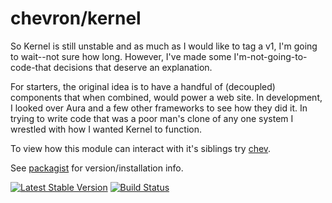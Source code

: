 # chevron/kernel

So Kernel is still unstable and as much as I would like to tag a v1, I'm going
to wait--not sure how long. However, I've made some I'm-not-going-to-code-that
decisions that deserve an explanation.

For starters, the original idea is to have a handful of (decoupled) components
that when combined, would power a web site. In development, I looked over Aura
and a few other frameworks to see how they did it. In trying to write code that
was a poor man's clone of any one system I wrestled with how I wanted Kernel to
function.

To view how this module can interact with it's siblings try [chev](https://github.com/chevronphp/chev).

See [packagist](https://packagist.org/packages/chevron/kernel) for version/installation info.

[![Latest Stable Version](https://poser.pugx.org/chevron/kernel/v/stable.svg)](https://packagist.org/packages/chevron/kernel)
[![Build Status](https://travis-ci.org/chevronphp/kernel.svg?branch=master)](https://travis-ci.org/chevronphp/kernel)




